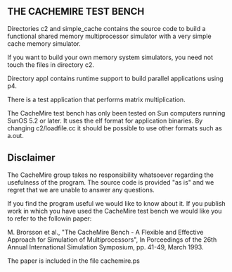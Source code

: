 
THE CACHEMIRE TEST BENCH
------------------------

Directories c2 and simple_cache contains the source code to
build a functional shared memory multiprocessor simulator
with a very simple cache memory simulator.

If you want to build your own memory system simulators, you
need not touch the files in directory c2.

Directory appl contains runtime support to build parallel
applications using p4. 

There is a test application that performs matrix multiplication.

The CacheMire test bench has only been tested on Sun computers
running SunOS 5.2 or later. It uses the elf format for application
binaries. By changing c2/loadfile.cc it should be possible to use
other formats such as a.out.

Disclaimer
----------

The CacheMire group takes no responsibility whatsoever regarding the
usefulness of the program. The source code is provided "as is" and 
we regret that we are unable to answer any questions.

If you find the program useful we would like to know about it.
If you publish work in which you have used the CacheMire test bench
we would like you to refer to the followin paper:

M. Brorsson et al., "The CacheMire Bench - A Flexible and Effective
Approach for Simulation of Multiprocessors", In Porceedings of the
26th Annual International Simulation Symposium, pp. 41-49, March 1993.

The paper is included in the file cachemire.ps

